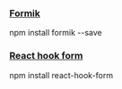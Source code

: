 ### [Formik](https://formik.org/docs/overview)
npm install formik --save
### [React hook form](https://react-hook-form.com/get-started)
npm install react-hook-form

